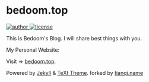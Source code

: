 # bedoom.top

<a href="https://github.com/bedoom">
<img src="https://img.shields.io/badge/author-Bedoom-red" alt="author">
</a><a href="./LICENSE">
<img src="https://img.shields.io/badge/license-MIT-blue" alt="license">
</a>

This is Bedoom's Blog. I will share best things with you.

My Personal Website:

Visit => [bedoom.top](https://bedoom.top).

Powered by [Jekyll](http://jekyllrb.com/) & [TeXt Theme](https://github.com/kitian616/jekyll-TeXt-theme).
forked by [tianqi.name](https://tianqi.name)